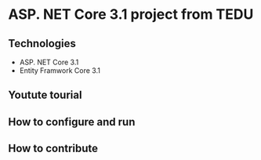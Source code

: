 # ASP. NET Core 3.1 project from TEDU
## Technologies
- ASP. NET Core 3.1
- Entity Framwork Core 3.1
## Youtute tourial
## How to configure and run
## How to contribute
